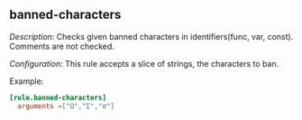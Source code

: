 ## banned-characters

_Description_: Checks given banned characters in identifiers(func, var, const). Comments are not checked.

_Configuration_: This rule accepts a slice of strings, the characters to ban.

Example:

```toml
[rule.banned-characters]
  arguments =["Ω","Σ","σ"]
```

